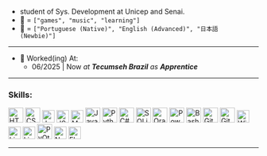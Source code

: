 - student of Sys. Development at Unicep and Senai.
- 💖 = `["games", "music", "learning"]`
- 💬 = `["Portuguese (Native)", "English (Advanced)", "日本語  (Newbie)"]`

---
- 🔭 Worked(ing) At:
  - 06/2025 | Now *at* **_Tecumseh Brazil_** *as* **_Apprentice_**
---

<h3>Skills:</h3>

<div>
  <div>
    <img src="https://cdn.jsdelivr.net/gh/devicons/devicon@latest/icons/html5/html5-original-wordmark.svg" width="30" title="HTML5"/>
    <img src="https://cdn.jsdelivr.net/gh/devicons/devicon@latest/icons/css3/css3-original-wordmark.svg" width="30" title="CSS3"/>
    <img src="https://cdn.jsdelivr.net/gh/devicons/devicon@latest/icons/javascript/javascript-original.svg" width="25" title="JavaScript"/>
    <img src="https://cdn.jsdelivr.net/gh/devicons/devicon@latest/icons/json/json-plain.svg" width="25" title="JSON"/>
    <img src="https://cdn.jsdelivr.net/gh/devicons/devicon@latest/icons/markdown/markdown-original.svg" width="25" title="MarkDown"/>
    <img src="https://cdn.jsdelivr.net/gh/devicons/devicon@latest/icons/java/java-original.svg" width="30" title="Java"/>
    <img src="https://cdn.jsdelivr.net/gh/devicons/devicon@latest/icons/python/python-original.svg" width="30" title="Python"/>
    <img src="https://cdn.jsdelivr.net/gh/devicons/devicon@latest/icons/csharp/csharp-original.svg" width="30" title="C#"/>
    <img src="https://cdn.jsdelivr.net/gh/devicons/devicon@latest/icons/sqlite/sqlite-original.svg" width="30" title="SQLite"/>
    <img src="https://cdn.jsdelivr.net/gh/devicons/devicon@latest/icons/oracle/oracle-original.svg" width="30" title="Oracle"/>
    <img src="https://cdn.jsdelivr.net/gh/devicons/devicon@latest/icons/powershell/powershell-original.svg" width="30" title="PowerShell"/>
    <img src="https://cdn.jsdelivr.net/gh/devicons/devicon@latest/icons/bash/bash-plain.svg" width="30" title="Bash"/>
    <img src="https://cdn.jsdelivr.net/gh/devicons/devicon@latest/icons/git/git-plain.svg" width="30" title="Git"/>
    <img src="https://cdn.jsdelivr.net/gh/devicons/devicon@latest/icons/github/github-original.svg" width="30" title="GitHub"/>
    <img src="https://cdn.jsdelivr.net/gh/devicons/devicon@latest/icons/windows11/windows11-original.svg" width="25" title="Windows"/>
    <img src="https://cdn.jsdelivr.net/gh/devicons/devicon@latest/icons/ubuntu/ubuntu-original.svg" width="25" title="Linux Ubuntu"/>
    <img src="https://cdn.jsdelivr.net/gh/devicons/devicon@latest/icons/linux/linux-original.svg" width="25" title="Linux"/>
    <img src="https://cdn.jsdelivr.net/gh/devicons/devicon@latest/icons/qt/qt-original.svg" width="30" title="PyQt"/>
    <img src="https://cdn.jsdelivr.net/gh/devicons/devicon@latest/icons/numpy/numpy-original.svg" width="25" title="NumPy"/>
    <img src="https://cdn.jsdelivr.net/gh/devicons/devicon@latest/icons/flask/flask-original.svg" width="25" title="Flask"/>
  </div>
</div>

---
